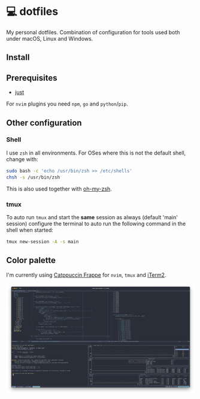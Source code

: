 # 💻 dotfiles

My personal dotfiles. Combination of configuration for tools used both under
macOS, Linux and Windows.

## Install

## Prerequisites

- [just](https://github.com/casey/just)

For `nvim` plugins you need `npm`, `go` and `python`/`pip`.

## Other configuration

### Shell

I use `zsh` in all environments. For OSes where this is not the default shell,
change with:

```sh
sudo bash -c 'echo /usr/bin/zsh >> /etc/shells'
chsh -s /usr/bin/zsh
```

This is also used together with [oh-my-zsh](https://ohmyz.sh/).

### tmux

To auto run `tmux` and start the **same** session as always (default 'main'
session) configure the terminal to auto run the following command in the shell
when started:

```sh
tmux new-session -A -s main
```

## Color palette

I'm currently using [Catppuccin
Frappe](https://github.com/catppuccin/catppuccin) for `nvim`, `tmux` and
[iTerm2](https://github.com/catppuccin/iterm).

![screenshot](./img/screenshot04.png)
